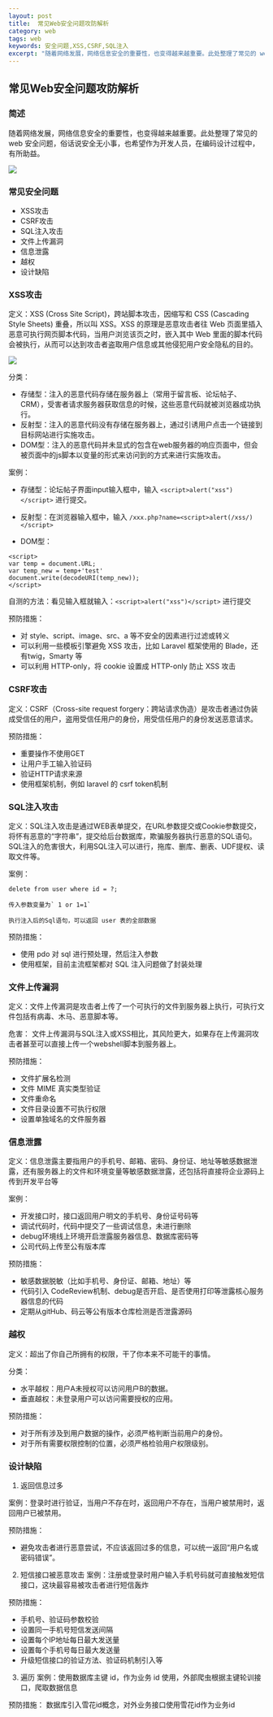 ```yaml
---
layout: post
title:  常见Web安全问题攻防解析
category: web 
tags: web 
keywords: 安全问题,XSS,CSRF,SQL注入
excerpt: "随着网络发展，网络信息安全的重要性，也变得越来越重要。此处整理了常见的 web 安全问题，俗话说安全无小事，也希望作为开发人员，在编码设计过程中，有所助益。"
---
```


## 常见Web安全问题攻防解析
### 简述
随着网络发展，网络信息安全的重要性，也变得越来越重要。此处整理了常见的 web 安全问题，俗话说安全无小事，也希望作为开发人员，在编码设计过程中，有所助益。

![](https://static.studytime.xin/image/articles/spring-boot2671273011-5cd57ce8d9679_articlex.png)

### 常见安全问题
- XSS攻击
- CSRF攻击
- SQL注入攻击
- 文件上传漏洞
- 信息泄露
- 越权
- 设计缺陷

### XSS攻击
定义：XSS (Cross Site Script)，跨站脚本攻击，因缩写和 CSS (Cascading Style Sheets) 重叠，所以叫 XSS。XSS 的原理是恶意攻击者往 Web 页面里插入恶意可执行网页脚本代码，当用户浏览该页之时，嵌入其中 Web 里面的脚本代码会被执行，从而可以达到攻击者盗取用户信息或其他侵犯用户安全隐私的目的。

![](https://static.studytime.xin/image/articles/spring-boot3967091794-5cd57d14097d4_articlex.png)

分类：
- 存储型：注入的恶意代码存储在服务器上（常用于留言板、论坛帖子、CRM），受害者请求服务器获取信息的时候，这些恶意代码就被浏览器成功执行。
- 反射型：注入的恶意代码没有存储在服务器上，通过引诱用户点击一个链接到目标网站进行实施攻击。
- DOM型：注入的恶意代码并未显式的包含在web服务器的响应页面中，但会被页面中的js脚本以变量的形式来访问到的方式来进行实施攻击。

案例：
- 存储型：论坛帖子界面input输入框中，输入 `<script>alert("xss")</script>` 进行提交。

- 反射型：在浏览器输入框中，输入 `/xxx.php?name=<script>alert(/xss/)</script>`
- DOM型：
```
<script>
var temp = document.URL;
var temp_new = temp+'test'
document.write(decodeURI(temp_new));
</script>
```

自测的方法：看见输入框就输入：`<script>alert("xss")</script>` 进行提交

预防措施：
- 对 style、script、image、src、a 等不安全的因素进行过滤或转义
- 可以利用一些模板引擎避免 XSS 攻击，比如 Laravel 框架使用的 Blade，还有twig，Smarty 等
- 可以利用 HTTP-only，将 cookie 设置成 HTTP-only 防止 XSS 攻击

### CSRF攻击
定义：CSRF（Cross-site request forgery：跨站请求伪造）是攻击者通过伪装成受信任的用户，盗用受信任用户的身份，用受信任用户的身份发送恶意请求。

预防措施：
- 重要操作不使用GET
- 让用户手工输入验证码
- 验证HTTP请求来源
- 使用框架机制，例如 laravel 的 csrf token机制 

### SQL注入攻击
定义：SQL注入攻击是通过WEB表单提交，在URL参数提交或Cookie参数提交，将怀有恶意的“字符串”，提交给后台数据库，欺骗服务器执行恶意的SQL语句。SQL注入的危害很大，利用SQL注入可以进行，拖库、删库、删表、UDF提权、读取文件等。

案例：
```
delete from user where id = ?;

传入参数变量为` 1 or 1=1`

执行注入后的Sql语句，可以返回 user 表的全部数据
```

预防措施：
- 使用 pdo 对 sql 进行预处理，然后注入参数
- 使用框架，目前主流框架都对 SQL 注入问题做了封装处理

### 文件上传漏洞
定义：文件上传漏洞是攻击者上传了一个可执行的文件到服务器上执行，可执行文件包括有病毒、木马、恶意脚本等。

危害：
文件上传漏洞与SQL注入或XSS相比，其风险更大，如果存在上传漏洞攻击者甚至可以直接上传一个webshell脚本到服务器上。

预防措施：
- 文件扩展名检测
- 文件 MIME 真实类型验证
- 文件重命名
- 文件目录设置不可执行权限
- 设置单独域名的文件服务器

### 信息泄露
定义：信息泄露主要指用户的手机号、邮箱、密码、身份证、地址等敏感数据泄露，还有服务器上的文件和环境变量等敏感数据泄露，还包括将直接将企业源码上传到开发平台等

案例：
- 开发接口时，接口返回用户明文的手机号、身份证号码等
- 调试代码时，代码中提交了一些调试信息，未进行删除
- debug环境线上环境开启泄露服务器信息、数据库密码等
- 公司代码上传至公有版本库

预防措施：
- 敏感数据脱敏（比如手机号、身份证、邮箱、地址）等
- 代码引入 CodeReview机制、debug是否开启、是否使用打印等泄露核心服务器信息的代码
- 定期从gitHub、码云等公有版本仓库检测是否泄露源码

### 越权
定义：超出了你自己所拥有的权限，干了你本来不可能干的事情。

分类：
- 水平越权：用户A未授权可以访问用户B的数据。
- 垂直越权：未登录用户可以访问需要授权的应用。

预防措施：
- 对于所有涉及到用户数据的操作，必须严格判断当前用户的身份。
- 对于所有需要权限控制的位置，必须严格检验用户权限级别。

### 设计缺陷
1. 返回信息过多
 
案例：登录时进行验证，当用户不存在时，返回用户不存在，当用户被禁用时，返回用户已被禁用。

预防措施：
- 避免攻击者进行恶意尝试，不应该返回过多的信息，可以统一返回“用户名或密码错误”。

2. 短信接口被恶意攻击
案例：注册或登录时用户输入手机号码就可直接触发短信接口，这块最容易被攻击者进行短信轰炸

预防措施：
- 手机号、验证码参数校验
- 设置同一手机号短信发送间隔
- 设置每个IP地址每日最大发送量
- 设置每个手机号每日最大发送量
- 升级短信接口的验证方法、验证码机制引入等

3. 遍历
案例：使用数据库主键 id，作为业务 id 使用，外部爬虫根据主键轮训接口，爬取数据信息

预防措施：
数据库引入雪花id概念，对外业务接口使用雪花id作为业务id
